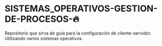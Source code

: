# SISTEMAS_OPERATIVOS-GESTION-DE-PROCESOS-🔥
Repositorio que sirva de guía para la configuración de cliente-servidor. Utilizando varios sistemas operativos.
